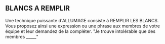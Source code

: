 ## BLANCS A REMPLIR

Une technique puissante d'ALLUMAGE consiste à REMPLIR LES BLANCS. Vous proposez ainsi une expression ou une phrase aux membres de votre équipe et leur demandez de la compléter. "Je trouve intolérable que des membres _____"
